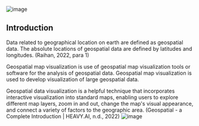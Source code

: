 ![image](https://github.com/ShevindiRodrigo/Geospatial-map-visualisation/assets/36123591/f6d41e74-e532-451a-9093-5a6ee90c6854)

## Introduction
  Data related to geographical location on earth are defined as geospatial data.
  The absolute locations of geospatial data are defined by latitudes and longitudes. (Raihan, 2022, para 1)

  Geospatial map visualization is use of geospatial  map visualization tools or software for the analysis of geospatial data.
  Geospatial map visualization is used to develop visualization of large geospatial data.

  Geospatial data visualization is a helpful technique that incorporates interactive visualization into standard maps, enabling users to explore different map layers, zoom in and out, change the map's visual appearance, and connect a variety of factors to the geographic area. (Geospatial - a Complete Introduction | HEAVY.AI, n.d., 2022)
  ![image](https://github.com/ShevindiRodrigo/Geospatial-map-visualisation/assets/36123591/55579d42-b029-45c7-861f-bb76e1c1cf2d)



